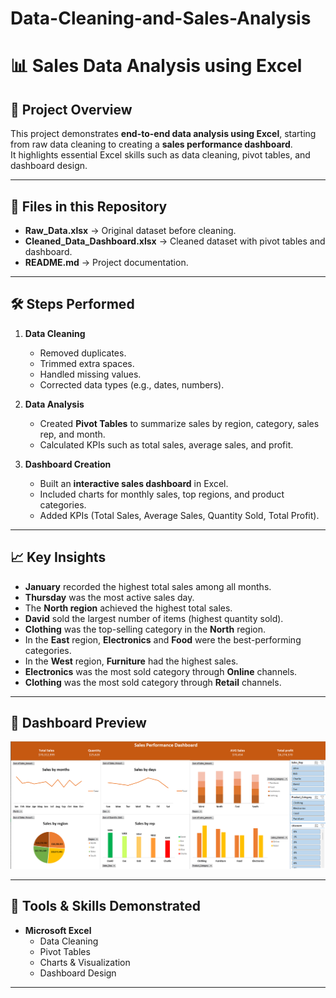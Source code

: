 # Data-Cleaning-and-Sales-Analysis
# 📊 Sales Data Analysis using Excel

## 📌 Project Overview
This project demonstrates **end-to-end data analysis using Excel**, starting from raw data cleaning to creating a **sales performance dashboard**.  
It highlights essential Excel skills such as data cleaning, pivot tables, and dashboard design.

---

## 📂 Files in this Repository
- **Raw_Data.xlsx** → Original dataset before cleaning.  
- **Cleaned_Data_Dashboard.xlsx** → Cleaned dataset with pivot tables and dashboard.  
- **README.md** → Project documentation.  

---

## 🛠️ Steps Performed
1. **Data Cleaning**  
   - Removed duplicates.  
   - Trimmed extra spaces.  
   - Handled missing values.  
   - Corrected data types (e.g., dates, numbers).   

2. **Data Analysis**  
   - Created **Pivot Tables** to summarize sales by region, category, sales rep, and month.  
   - Calculated KPIs such as total sales, average sales, and profit.  

3. **Dashboard Creation**  
   - Built an **interactive sales dashboard** in Excel.  
   - Included charts for monthly sales, top regions, and product categories.  
   - Added KPIs (Total Sales, Average Sales, Quantity Sold, Total Profit).  

---

## 📈 Key Insights
- **January** recorded the highest total sales among all months.  
- **Thursday** was the most active sales day.  
- The **North region** achieved the highest total sales.  
- **David** sold the largest number of items (highest quantity sold).  
- **Clothing** was the top-selling category in the **North** region.  
- In the **East** region, **Electronics** and **Food** were the best-performing categories.  
- In the **West** region, **Furniture** had the highest sales.  
- **Electronics** was the most sold category through **Online** channels.  
- **Clothing** was the most sold category through **Retail** channels.  

---

## 📸 Dashboard Preview

![Dashboard Preview](dashboard.png)

---

## 🚀 Tools & Skills Demonstrated
- **Microsoft Excel**  
  - Data Cleaning  
  - Pivot Tables  
  - Charts & Visualization  
  - Dashboard Design  

---

